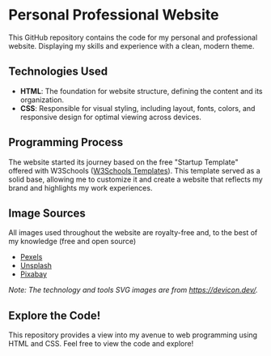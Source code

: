 # Personal Professional Website

This GitHub repository contains the code for my personal and professional website. Displaying my skills and experience with a clean, modern theme.

## Technologies Used

- **HTML**: The foundation for website structure, defining the content and its organization.
- **CSS**: Responsible for visual styling, including layout, fonts, colors, and responsive design for optimal viewing across devices.

## Programming Process

The website started its journey based on the free "Startup Template" offered with W3Schools ([W3Schools Templates](https://www.w3schools.com/w3css/w3css_templates.asp)). This template served as a solid base, allowing me to customize it and create a website that reflects my brand and highlights my work experiences.

## Image Sources

All images used throughout the website are royalty-free and, to the best of my knowledge (free and open source)

- [Pexels](https://www.pexels.com/)
- [Unsplash](https://unsplash.com/)
- [Pixabay](https://pixabay.com/)

*Note: The technology and tools SVG images are from https://devicon.dev/.*

## Explore the Code!

This repository provides a view into my avenue to web programming using HTML and CSS. Feel free to view the code and explore!
